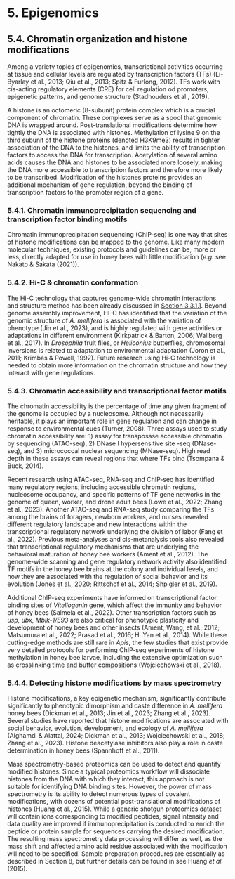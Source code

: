 # 5. Epigenomics

## 5.4. Chromatin organization and histone modifications

Among a variety topics of epigenomics, transcriptional activities occurring at tissue and cellular levels are regulated by transcription factors (TFs) (Li-Byarlay et al., 2013; Qiu et al., 2013; Spitz & Furlong, 2012). TFs work with cis-acting regulatory elements (CRE) for cell regulation od promoters, epigenetic patterns, and genome structure (Stadhouders et al., 2019).

A histone is an octomeric (8-subunit) protein complex which is a crucial component of chromatin. These complexes serve as a spool that genomic DNA is wrapped around. Post-translational modifications determine how tightly the DNA is associated with histones. Methylation of lysine 9 on the third subunit of the histone proteins (denoted H3K9me3) results in tighter association of the DNA to the histones, and limits the ability of transcription factors to access the DNA for transcription. Acetylation of several amino acids causes the DNA and histones to be associated more loosely, making the DNA more accessible to transcription factors and therefore more likely to be transcribed. Modification of the histones proteins provides an additional mechanism of gene regulation, beyond the binding of transcription factors to the promoter region of a gene.

### 5.4.1. Chromatin immunoprecipitation sequencing and transcription factor binding motifs

Chromatin immunoprecipitation sequencing (ChIP-seq) is one way that sites of histone modifications can be mapped to the genome. Like many modern molecular techniques, existing protocols and guidelines can be, more or less, directly adapted for use in honey bees with little modification (*e.g.* see Nakato & Sakata (2021)).

### 5.4.2. Hi-C & chromatin conformation

The Hi-C technology that captures genome-wide chromatin interactions and structure method has been already discussed in [Section 3.3.1.1](https://maevatecher.github.io/standard-methods-apis-omics/Part_3_3/). Beyond genome assembly improvement, HI-C has identified that the variation of the genomic structure of *A. mellifera* is associated with the variation of phenotype (Jin et al., 2023), and is highly regulated with gene activities or adaptations in different environment (Kirkpatrick & Barton, 2006; Wallberg et al., 2017). In *Drosophila* fruit flies, or *Heliconius* butterflies, chromosomal inversions is related to adaptation to environmental adaptation (Joron et al., 2011; Krimbas & Powell, 1992). Future research using Hi-C technology is needed to obtain more information on the chromatin structure and how they interact with gene regulations.

### 5.4.3. Chromatin accessibility and transcriptional factor motifs

The chromatin accessibility is the percentage of time any given fragment of the genome is occupied by a nucleosome. Although not necessarily heritable, it plays an important role in gene regulation and can change in response to environmental cues (Turner, 2008). Three assays used to study chromatin accessibility are: 1) assay for transposase accessible chromatin by sequencing (ATAC-seq), 2) DNase I hypersensitive site -seq (DNase-seq), and 3) micrococcal nuclear sequencing (MNase-seq). High read depth in these assays can reveal regions that where TFs bind (Tsompana & Buck, 2014).

Recent research using ATAC-seq, RNA-seq and ChIP-seq has identified many regulatory regions, including accessible chromatin regions, nucleosome occupancy, and specific patterns of TF gene networks in the genome of queen, worker, and drone adult bees (Lowe et al., 2022; Zhang et al., 2023). Another ATAC-seq and RNA-seq study comparing the TFs among the brains of foragers, newborn workers, and nurses revealed different regulatory landscape and new interactions within the transcriptional regulatory network underlying the division of labor (Fang et al., 2022). Previous meta-analyses and cis-metanalysis tools also revealed that transcriptional regulatory mechanisms that are underlying the behavioral maturation of honey bee workers (Ament et al., 2012). The genome-wide scanning and gene regulatory network activity also identified TF motifs in the honey bee brains at the colony and individual levels, and how they are associated with the regulation of social behavior and its evolution (Jones et al., 2020; Rittschof et al., 2014; Shpigler et al., 2019).

Additional ChIP-seq experiments have informed on transcriptional factor binding sites of *Vitellogenin* gene, which affect the immunity and behavior of honey bees (Salmela et al., 2022). Other transcription factors such as *usp,* *ubx, Mblk-1/E93* are also critical for phenotypic plasticity and development of honey bees and other insects (Ament, Wang, et al., 2012; Matsumura et al., 2022; Prasad et al., 2016; H. Yan et al., 2014). While these cutting-edge methods are still rare in *Apis*, the few studies that exist provide very detailed protocols for performing ChIP-seq experiments of histone methylation in honey bee larvae, including the extensive optimization such as crosslinking time and buffer compositions (Wojciechowski et al., 2018).

### 5.4.4. Detecting histone modifications by mass spectrometry

Histone modifications, a key epigenetic mechanism, significantly contribute significantly to phenotypic dimorphism and caste difference in *A. mellifera* honey bees (Dickman et al., 2013; Jin et al., 2023; Zhang et al., 2023). Several studies have reported that histone modifications are associated with social behavior, evolution, development, and ecology of *A. mellifera* (Alghamdi & Alattal, 2024; Dickman et al., 2013; Wojciechowski et al., 2018; Zhang et al., 2023). Histone deacetylase inhibitors also play a role in caste determination in honey bees (Spannhoff et al., 2011).

Mass spectrometry-based proteomics can be used to detect and quantify modified histones. Since a typical proteomics workflow will dissociate histones from the DNA with which they interact, this approach is not suitable for identifying DNA binding sites. However, the power of mass spectrometry is its ability to detect numerous types of covalent modifications, with dozens of potential post-translational modifications of histones (Huang et al., 2015). While a generic shotgun proteomics dataset will contain ions corresponding to modified peptides, signal intensity and data quality are improved if immunoprecipitation is conducted to enrich the peptide or protein sample for sequences carrying the desired modification. The resulting mass spectrometry data processing will differ as well, as the mass shift and affected amino acid residue associated with the modification will need to be specified. Sample preparation procedures are essentially as described in Section 8, but further details can be found in see Huang *et al.* (2015).

